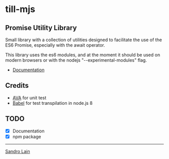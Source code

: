 # till-mjs

## Promise Utility Library

Small library with a collection of utilities designed to facilitate the use of the ES6 Promise, especially with the await operator.

This library uses the es6 modules, and at the moment it should be used on modern browsers or with the nodejs "--experimental-modules" flag.

- [Documentation](https://sandrolain.github.io/till/)


## Credits

- [AVA](https://github.com/avajs/ava) for unit test
- [Babel](https://babeljs.io/) for test transpilation in node.js 8


## TODO

- [x] Documentation
- [x] npm package

-------------------------

[Sandro Lain](https://www.sandrolain.com/)
